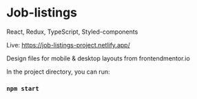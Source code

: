 # Job-listings
React, Redux, TypeScript, Styled-components

Live: https://job-listings-project.netlify.app/

Design files for mobile & desktop layouts from frontendmentor.io

In the project directory, you can run:

### `npm start`
